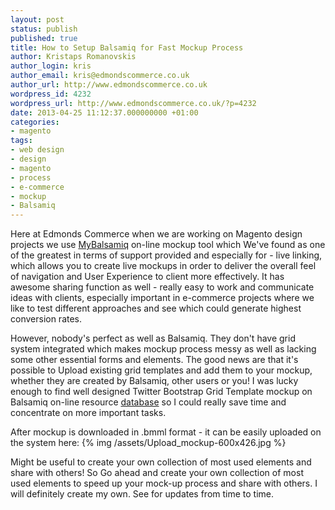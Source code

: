 ```yaml
---
layout: post
status: publish
published: true
title: How to Setup Balsamiq for Fast Mockup Process
author: Kristaps Romanovskis
author_login: kris
author_email: kris@edmondscommerce.co.uk
author_url: http://www.edmondscommerce.co.uk
wordpress_id: 4232
wordpress_url: http://www.edmondscommerce.co.uk/?p=4232
date: 2013-04-25 11:12:37.000000000 +01:00
categories:
- magento
tags:
- web design
- design
- magento
- process
- e-commerce
- mockup
- Balsamiq
---
```

Here at Edmonds Commerce when we are working on Magento design projects we use <a href="http://www.balsamiq.com/" title="Balsamiq - Mockup tool" target="_blank">MyBalsamiq</a> on-line mockup tool which We've found as one of the greatest in terms of support provided and especially for - live linking, which allows you to create live mockups in order to deliver the overall feel of navigation and User Experience to client more effectively. It has awesome sharing function as well - really easy to work and communicate ideas with clients, especially important in e-commerce projects where we like to test different approaches and see which could generate highest conversion rates. 

However, nobody's perfect as well as Balsamiq. They don't have grid system integrated which makes mockup process messy as well as lacking some other essential forms and elements. The good news are that it's possible to Upload existing grid templates and add them to your mockup, whether they are created by Balsamiq, other users or you! I was lucky enough to find well designed Twitter Bootstrap Grid Template mockup on Balsamiq on-line resource <a href="https://mockupstogo.mybalsamiq.com/projects" title="Balsamiq Mockups">database</a> so I could really save time and concentrate on more important tasks.

After mockup is downloaded in .bmml format - it can be easily uploaded on the system here:
{% img  /assets/Upload_mockup-600x426.jpg %}

Might be useful to create your own collection of most used elements and share with others! So Go ahead and create your own collection of most used elements to speed up your mock-up process and share with others. I will definitely create my own. See for updates from time to time.

